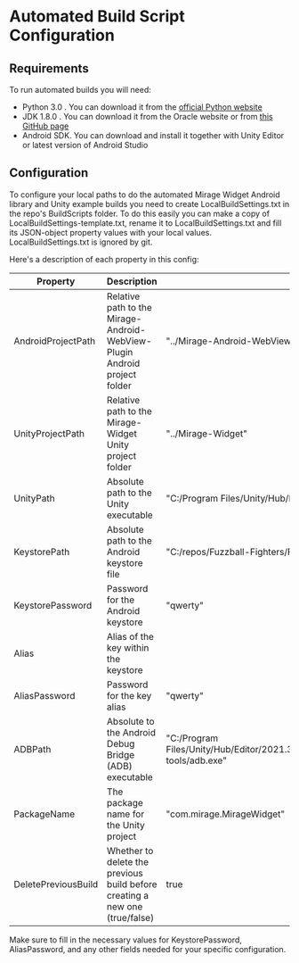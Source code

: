 # Automated Build Script Configuration

## Requirements

To run automated builds you will need:

- Python 3.0 . You can download it from the [official Python website](https://www.python.org/downloads/)
- JDK 1.8.0 . You can download it from the Oracle website or from [this GitHub page](https://gist.github.com/wavezhang/ba8425f24a968ec9b2a8619d7c2d86a6)
- Android SDK. You can download and install it together with Unity Editor or latest version of Android Studio

## Configuration

To configure your local paths to do the automated Mirage Widget Android library and Unity example builds you need to create LocalBuildSettings.txt in the repo's BuildScripts folder. To do this easily you can make a copy of LocalBuildSettings-template.txt, rename it to LocalBuildSettings.txt and fill its JSON-object property values with your local values. LocalBuildSettings.txt is ignored by git.

Here's a description of each property in this config:

| Property | Description | Example Value | 
| --- | --- | --- |
| AndroidProjectPath | Relative path to the Mirage-Android-WebView-Plugin Android project folder | "../Mirage-Android-WebView-Plugin" |
| UnityProjectPath | Relative path to the Mirage-Widget Unity project folder | "../Mirage-Widget" |
| UnityPath | Absolute path to the Unity executable | "C:/Program Files/Unity/Hub/Editor/2021.3.8f1/Editor/Unity.exe" |
| KeystorePath | Absolute path to the Android keystore file | "C:/repos/Fuzzball-Fighters/FF.keystore" |
| KeystorePassword | Password for the Android keystore | "qwerty" |
| Alias | Alias of the key within the keystore | | "some-alias" |
| AliasPassword | Password for the key alias | "qwerty" |
| ADBPath | Absolute to the Android Debug Bridge (ADB) executable | "C:/Program Files/Unity/Hub/Editor/2021.3.8f1/Editor/Data/PlaybackEngines/AndroidPlayer/SDK/platform-tools/adb.exe" |
| PackageName | The package name for the Unity project | "com.mirage.MirageWidget" |
| DeletePreviousBuild | Whether to delete the previous build before creating a new one (true/false) | true |


Make sure to fill in the necessary values for KeystorePassword, AliasPassword, and any other fields needed for your specific configuration.
